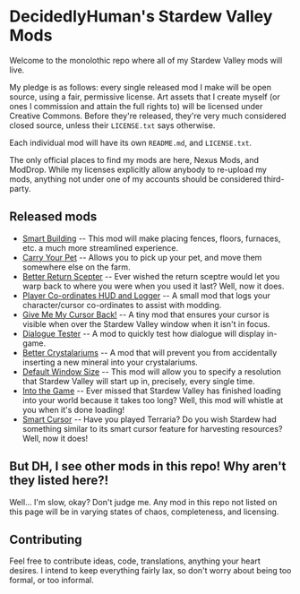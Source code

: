 # DecidedlyHuman's Stardew Valley Mods

Welcome to the monolothic repo where all of my Stardew Valley mods will live.

My pledge is as follows: every single released mod I make will be open source, using a fair, permissive license. Art assets that I create myself (or ones I commission and attain the full rights to) will be licensed under Creative Commons. Before they're released, they're very much considered closed source, unless their `LICENSE.txt` says otherwise.

Each individual mod will have its own `README.md`, and `LICENSE.txt`.

The only official places to find my mods are here, Nexus Mods, and ModDrop. While my licenses explicitly allow anybody to re-upload my mods, anything not under one of my accounts should be considered third-party.

## Released mods
* [Smart Building](https://www.nexusmods.com/stardewvalley/mods/11158) -- This mod will make placing fences, floors, furnaces, etc. a much more streamlined experience.
* [Carry Your Pet](https://www.nexusmods.com/stardewvalley/mods/13009) -- Allows you to pick up your pet, and move them somewhere else on the farm.
* [Better Return Scepter](https://www.nexusmods.com/stardewvalley/mods/11610) -- Ever wished the return sceptre would let you warp back to where you were when you used it last? Well, now it does.
* [Player Co-ordinates HUD and Logger](https://www.nexusmods.com/stardewvalley/mods/7969) -- A small mod that logs your character/cursor co-ordinates to assist with modding.
* [Give Me My Cursor Back!](https://www.nexusmods.com/stardewvalley/mods/9976) -- A tiny mod that ensures your cursor is visible when over the Stardew Valley window when it isn't in focus.
* [Dialogue Tester](https://www.nexusmods.com/stardewvalley/mods/9887) -- A mod to quickly test how dialogue will display in-game.
* [Better Crystalariums](https://www.nexusmods.com/stardewvalley/mods/10907) -- A mod that will prevent you from accidentally inserting a new mineral into your crystalariums.
* [Default Window Size](https://www.nexusmods.com/stardewvalley/mods/10939) -- This mod will allow you to specify a resolution that Stardew Valley will start up in, precisely, every single time.
* [Into the Game](https://www.nexusmods.com/stardewvalley/mods/12826) -- Ever missed that Stardew Valley has finished loading into your world because it takes too long? Well, this mod will whistle at you when it's done loading!
* [Smart Cursor](https://www.nexusmods.com/stardewvalley/mods/13268) -- Have you played Terraria? Do you wish Stardew had something similar to its smart cursor feature for harvesting resources? Well, now it does!

## But DH, I see other mods in this repo! Why aren't they listed here?!
Well... I'm slow, okay? Don't judge me. Any mod in this repo not listed on this page will be in varying states of chaos, completeness, and licensing.

## Contributing
Feel free to contribute ideas, code, translations, anything your heart desires. I intend to keep everything fairly lax, so don't worry about being too formal, or too informal.
